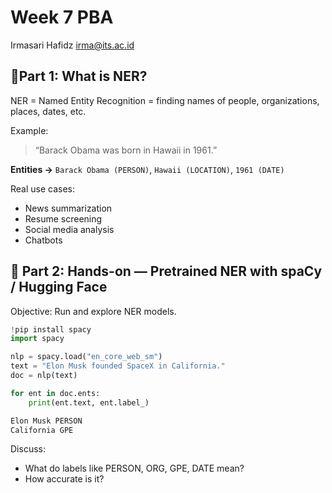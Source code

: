 # Week 7 PBA
Irmasari Hafidz
irma@its.ac.id

## 🔹Part 1: What is NER?   
NER = Named Entity Recognition = finding names of people, organizations, places, dates, etc.

Example:
> “Barack Obama was born in Hawaii in 1961.”

**Entities →** `Barack Obama (PERSON)`, `Hawaii (LOCATION)`, `1961 (DATE)`


Real use cases:

- News summarization
- Resume screening
- Social media analysis
- Chatbots

## 🔹 Part 2: Hands-on — Pretrained NER with spaCy / Hugging Face 
Objective: Run and explore NER models.

```python
!pip install spacy
import spacy

nlp = spacy.load("en_core_web_sm")
text = "Elon Musk founded SpaceX in California."
doc = nlp(text)

for ent in doc.ents:
    print(ent.text, ent.label_)

```
```python
Elon Musk PERSON
California GPE
```
Discuss:
- What do labels like PERSON, ORG, GPE, DATE mean?
- How accurate is it?

  

